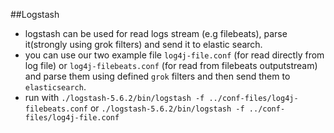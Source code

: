 ##Logstash
* logstash can be used for read logs stream (e.g filebeats), parse it(strongly using grok filters) and send it to elastic search.
* you can use our two example file `log4j-file.conf` (for read directly from log file) or `log4j-filebeats.conf` (for read from filebeats outputstream) and parse them using defined `grok` filters and then send them to `elasticsearch`.
* run with `./logstash-5.6.2/bin/logstash -f ../conf-files/log4j-filebeats.conf` or  `./logstash-5.6.2/bin/logstash -f ../conf-files/log4j-file.conf`
